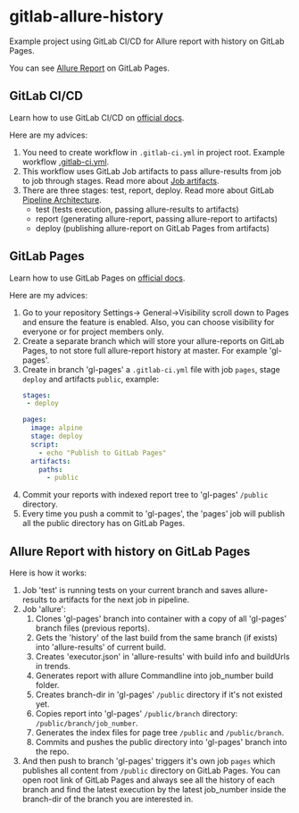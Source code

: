 # gitlab-allure-history
Example project using GitLab CI/CD for Allure report with history on GitLab Pages.

You can see [Allure Report](https://aleksandr-kotlyar.gitlab.io/gitlab-allure-history/) on GitLab Pages.

## GitLab CI/CD
Learn how to use GitLab CI/CD on [official docs](https://docs.gitlab.com/ce/ci/quick_start/index.html).

Here are my advices:
1. You need to create workflow in `.gitlab-ci.yml` in project root. Example workflow [.gitlab-ci.yml](https://github.com/aleksandr-kotlyar/gitlab-allure-history/blob/master/.gitlab-ci.yml).
2. This workflow uses GitLab Job artifacts to pass allure-results from job to job through 
   stages. Read more about [Job artifacts](https://docs.gitlab.com/ce/ci/pipelines/job_artifacts.html).
3. There are three stages: test, report, deploy. Read more about GitLab [Pipeline Architecture](https://docs.gitlab.com/ee/ci/pipelines/pipeline_architectures.html). 
   - test (tests execution, passing allure-results to artifacts)
   - report (generating allure-report, passing allure-report to artifacts)
   - deploy (publishing allure-report on GitLab Pages from artifacts)

## GitLab Pages
Learn how to use GitLab Pages on [official docs](https://docs.gitlab.com/ee/user/project/pages/).

Here are my advices:
1. Go to your repository Settings-> General->Visibility scroll down to Pages and ensure the 
   feature is enabled. Also, you can choose visibility for everyone or for project members only.
2. Create a separate branch which will store your allure-reports on GitLab Pages, to not store full 
   allure-report history at master. For example 'gl-pages'.
3. Create in branch 'gl-pages' a `.gitlab-ci.yml` file with job `pages`, stage `deploy` and 
   artifacts `public`, example:
   ```yaml
   stages:
    - deploy

   pages:
     image: alpine
     stage: deploy
     script:
       - echo "Publish to GitLab Pages"
     artifacts:
       paths:
         - public
   ```
4. Commit your reports with indexed report tree to 'gl-pages' `/public` directory.
5. Every time you push a commit to 'gl-pages', the 'pages' job will publish all the public 
   directory has on GitLab Pages.

## Allure Report with history on GitLab Pages
Here is how it works:

1. Job 'test' is running tests on your current branch and saves allure-results to artifacts for 
   the next job in pipeline.
2. Job 'allure':
   1. Clones 'gl-pages' branch into container with a copy of all 'gl-pages' branch files 
      (previous reports).
   2. Gets the 'history' of the last build from the same branch (if exists) into
      'allure-results' of current build.
   3. Creates 'executor.json' in 'allure-results' with build info and buildUrls in trends.
   4. Generates report with allure Commandline into job_number build folder.
   5. Creates branch-dir in 'gl-pages' `/public` directory if it's not existed yet.    
   5. Copies report into 'gl-pages' `/public/branch` directory: `/public/branch/job_number`.
   6. Generates the index files for page tree `/public` and `/public/branch`.
   7. Commits and pushes the public directory into 'gl-pages' branch into the repo.
3. And then push to branch 'gl-pages' triggers it's own job `pages` which publishes all 
   content from `/public` directory on GitLab Pages. You can open root link of GitLab Pages and 
   always see all the history of each branch and find the latest execution by the latest 
   job_number inside the branch-dir of the branch you are interested in.